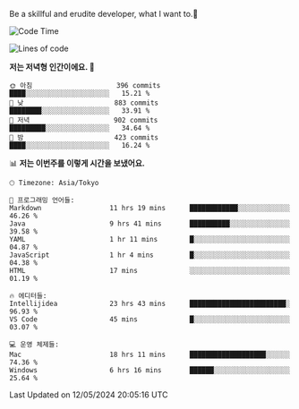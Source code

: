 Be a skillful and erudite developer, what I want to.👶

<!--START_SECTION:waka-->
![Code Time](http://img.shields.io/badge/Code%20Time-796%20hrs%2044%20mins-blue)

![Lines of code](https://img.shields.io/badge/%EC%A0%80%EB%8A%94%20%EC%97%AC%ED%83%9C%EA%B9%8C%EC%A7%80%20-1.7%20million%20%EC%A4%84%EC%9D%98%20%EC%BD%94%EB%93%9C%EB%A5%BC%20%EC%9E%91%EC%84%B1%ED%96%88%EC%96%B4%EC%9A%94.-blue)

**저는 저녁형 인간이에요. 🦉** 

```text
🌞 아침                     396 commits         ████░░░░░░░░░░░░░░░░░░░░░   15.21 % 
🌆 낮　                     883 commits         ████████░░░░░░░░░░░░░░░░░   33.91 % 
🌃 저녁                     902 commits         █████████░░░░░░░░░░░░░░░░   34.64 % 
🌙 밤　                     423 commits         ████░░░░░░░░░░░░░░░░░░░░░   16.24 % 
```


📊 **저는 이번주를 이렇게 시간을 보냈어요.** 

```text
🕑︎ Timezone: Asia/Tokyo

💬 프로그래밍 언어들: 
Markdown                 11 hrs 19 mins      ████████████░░░░░░░░░░░░░   46.26 % 
Java                     9 hrs 41 mins       ██████████░░░░░░░░░░░░░░░   39.58 % 
YAML                     1 hr 11 mins        █░░░░░░░░░░░░░░░░░░░░░░░░   04.87 % 
JavaScript               1 hr 4 mins         █░░░░░░░░░░░░░░░░░░░░░░░░   04.38 % 
HTML                     17 mins             ░░░░░░░░░░░░░░░░░░░░░░░░░   01.19 % 

🔥 에디터들: 
Intellijidea             23 hrs 43 mins      ████████████████████████░   96.93 % 
VS Code                  45 mins             █░░░░░░░░░░░░░░░░░░░░░░░░   03.07 % 

💻 운영 체제들: 
Mac                      18 hrs 11 mins      ███████████████████░░░░░░   74.36 % 
Windows                  6 hrs 16 mins       ██████░░░░░░░░░░░░░░░░░░░   25.64 % 
```


 Last Updated on 12/05/2024 20:05:16 UTC
<!--END_SECTION:waka-->

